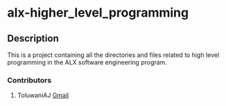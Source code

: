 # alx-higher_level_programming

## Description

This is a project containing all the directories and files related to high level programming in the ALX software engineering program.

### Contributors

1. ToluwaniAJ [Gmail](mailto:toluwaniajibare@gmail.com)
